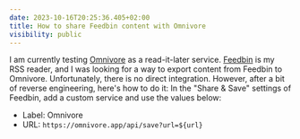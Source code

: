 ```yaml
---
date: 2023-10-16T20:25:36.405+02:00
title: How to share Feedbin content with Omnivore
visibility: public
---
```


I am currently testing [Omnivore](https://omnivore.app/) as a read-it-later service. [Feedbin](https://feedbin.com/) is my RSS reader, and I was looking for a way to export content from Feedbin to Omnivore. Unfortunately, there is no direct integration. However, after a bit of reverse engineering, here's how to do it:
In the "Share & Save" settings of Feedbin, add a custom service and use the values below:
-  Label: Omnivore
-  URL: `https://omnivore.app/api/save?url=${url}`
